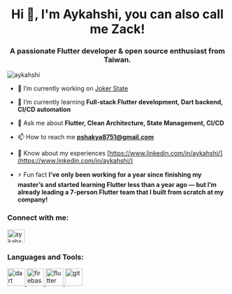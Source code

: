 <h1 align="center">Hi 👋, I'm Aykahshi, you can also call me Zack!</h1>
<h3 align="center">A passionate Flutter developer & open source enthusiast from Taiwan.</h3>

<p align="left"> <img src="https://komarev.com/ghpvc/?username=aykahshi&label=Profile%20views&color=0e75b6&style=flat" alt="aykahshi" /> </p>

- 🔭 I’m currently working on [Joker State](https://github.com/Aykahshi/joker_state)

- 🌱 I’m currently learning **Full-stack Flutter development, Dart backend, CI/CD automation**

- 💬 Ask me about **Flutter, Clean Architecture, State Management, CI/CD**

- 📫 How to reach me **pshakya8751@gmail.com**

- 📄 Know about my experiences [https://www.linkedin.com/in/aykahshi/](https://www.linkedin.com/in/aykahshi/)

- ⚡ Fun fact **I’ve only been working for a year since finishing my master’s and started learning Flutter less than a year ago — but I’m already leading a 7-person Flutter team that I built from scratch at my company!**


<h3 align="left">Connect with me:</h3>
<p align="left">
<a href="https://linkedin.com/in/aykahshi" target="blank"><img align="center" src="https://raw.githubusercontent.com/rahuldkjain/github-profile-readme-generator/master/src/images/icons/Social/linked-in-alt.svg" alt="aykahshi" height="30" width="40" /></a>
</p>


<h3 align="left">Languages and Tools:</h3>
<p align="left"> <a href="https://dart.dev" target="_blank" rel="noreferrer"> <img src="https://www.vectorlogo.zone/logos/dartlang/dartlang-icon.svg" alt="dart" width="40" height="40"/> </a> <a href="https://firebase.google.com/" target="_blank" rel="noreferrer"> <img src="https://www.vectorlogo.zone/logos/firebase/firebase-icon.svg" alt="firebase" width="40" height="40"/> </a> <a href="https://flutter.dev" target="_blank" rel="noreferrer"> <img src="https://www.vectorlogo.zone/logos/flutterio/flutterio-icon.svg" alt="flutter" width="40" height="40"/> </a> <a href="https://git-scm.com/" target="_blank" rel="noreferrer"> <img src="https://www.vectorlogo.zone/logos/git-scm/git-scm-icon.svg" alt="git" width="40" height="40"/> </a> <a href="https://www.linux.org/" target="_blank" rel="noreferrer"> </a> </p>
